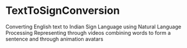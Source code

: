# TextToSignConversion
Converting English text to Indian Sign Language using Natural Language Processing
Representing through videos combining words to form a sentence and through animation avatars

